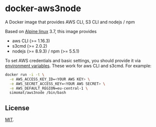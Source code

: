 # docker-aws3node
A Docker image that provides AWS CLI, S3 CLI and nodejs / npm

Based on [Alpine linux](https://hub.docker.com/_/alpine/) 3.7, this image provides
 * aws CLI (>= 1.16.3)
 * s3cmd (>= 2.0.2)
 * nodejs (>= 8.9.3) / npm (>= 5.5.1)

To set AWS credentials and basic settings, you should provide it via [environment variables](https://docs.aws.amazon.com/cli/latest/userguide/cli-environment.html). These work for aws CLI and s3cmd. For example:

```bash
docker run -i -t \
  -e AWS_ACCESS_KEY_ID=<YOUR AWS KEY> \
  -e AWS_SECRET_ACCESS_KEY=<YOUR AWS SECRET> \
  -e AWS_DEFAULT_REGION=eu-central-1 \
  simomat/aws3node /bin/bash
```

## License 

[MIT](LICENSE).
